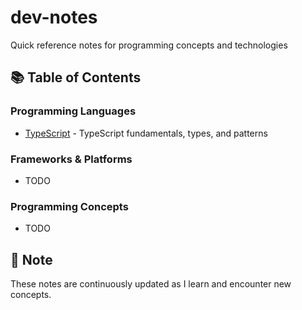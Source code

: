 # dev-notes

Quick reference notes for programming concepts and technologies

## 📚 Table of Contents

### Programming Languages
- [TypeScript](./typescript/README.md) - TypeScript fundamentals, types, and patterns

### Frameworks & Platforms
- TODO

### Programming Concepts
- TODO

## 📝 Note

These notes are continuously updated as I learn and encounter new concepts.
